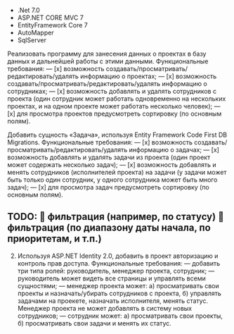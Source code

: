 - .Net 7.0
- ASP.NET CORE MVC 7
- EntityFramework Core 7
- AutoMapper
- SqlServer

Реализовать программу для занесения данных о проектах в базу данных и дальнейшей работы
с этими данными.
Функциональные требования:
— [x] возможность создавать/просматривать/редактировать/удалять информацию о проектах;
— [x] возможность создавать/просматривать/редактировать/удалять информацию о сотрудниках;
— [x] возможность добавлять и удалять сотрудников c проекта (один сотрудник может работать
одновременно на нескольких проектах, и на одном проекте может работать несколько человек);
— [x] для просмотра проектов предусмотреть сортировку (по основным полям).

Добавить сущность «Задача», используя Entity Framework Code First DB Migrations.
Функциональные требования:
— [x] возможность создавать/просматривать/редактировать/удалять информацию о задачах;
— [x] возможность добавлять и удалять задачи из проекта (один проект может содержать несколько задач);
— [x] возможность добавлять и менять сотрудников (исполнителей проекта) на задачи (у задачи может быть только один сотрудник, у одного сотрудника может быть много задач);
— [x] для просмотра задач предусмотреть сортировку (по основным полям).

TODO:
🔲 фильтрация (например, по статусу)
🔲 фильтрация (по диапазону даты начала, по приоритетам, и т.п.)
-----
2) Используя ASP.NET Identity 2.0, добавить в проект авторизацию и контроль прав доступа.
Функциональные требования:
— добавить три типа ролей: руководитель, менеджер проекта, сотрудник;
— руководитель может видеть все страницы и управлять всеми сущностями;
— менеджер проекта может: a) просматривать свои проекты и назначать/убирать сотрудников с
проекта, б) управлять задачами на проекете, назначать исполнителя, менять статус. Менеджер
проекта не может добавлять в систему новых сотрудников;
— сотрудник может: а) просматривать свои проекты, б) просматривать свои задачи и менять
их статус.

